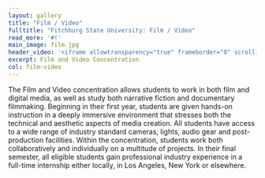 ```yaml
---
layout: gallery
title: "Film / Video"
fulltitle: "Fitchburg State University: Film / Video"
read_more: '#!'
main_image: film.jpg
header_video: '<iframe allowtransparency="true" frameborder="0" scrolling="no" class="wistia_embed" name="wistia_embed" src="https://fast.wistia.com/embed/iframe/cg0om2onal" width="480" height="321"></iframe>'
excerpt: Film and Video Concentration
col: film-video
---
```

The Film and Video concentration allows students to work in both film and digital media, as well as study both narrative fiction and documentary filmmaking. Beginning in their first year, students are given hands-on instruction in a deeply immersive environment that stresses both the technical and aesthetic aspects of media creation. All students have access to a wide range of industry standard cameras, lights, audio gear and post-production facilities. Within the concentration, students work both collaboratively and individually on a multitude of projects. In their final semester, all eligible students gain professional industry experience in a full-time internship either locally, in Los Angeles, New York or elsewhere.